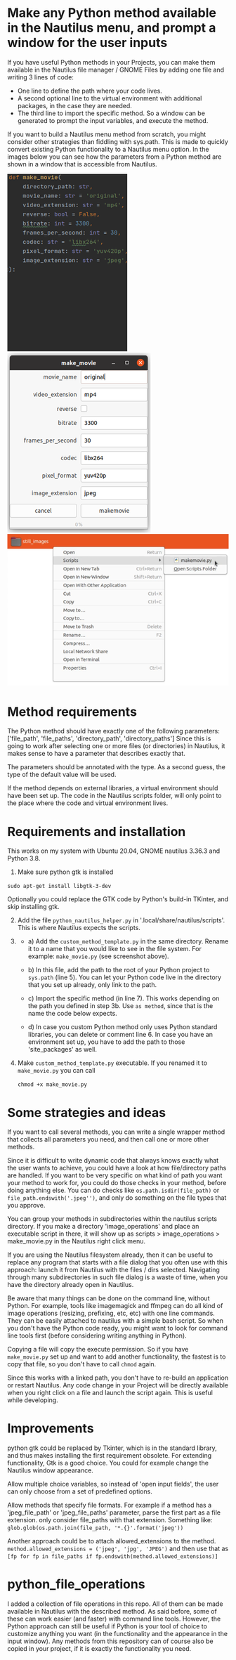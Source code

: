 Make any Python method available in the Nautilus menu, and prompt a window for the user inputs
==============================================================================================

If you have useful Python methods in your Projects, you can make them available in the 
Nautilus file manager / GNOME Files by adding one file and writing 3 lines of code: 
- One line to define the path where your code lives.
- A second optional line to the virtual environment with additional packages, in the case they are needed.
- The third line to import the specific method. So a window can be generated to prompt the input variables, and execute the method.

If you want to build a Nautilus menu method from scratch, you might consider other strategies than fiddling with sys.path.
This is made to quickly convert existing Python functionality to a Nautilus menu option. 
In the images below you can see how the parameters from a Python method are shown in a window that is accessible from Nautilus. 

![Python method code](code.png)
![Gtk window](gtk_window.png)
![Screenshot of Nautilus menu](nautilus_menu.png)

Method requirements
===================
The Python method should have exactly one of the following parameters: 
['file_path', 'file_paths', 'directory_path', 'directory_paths']
Since this is going to work after selecting one or more files (or directories) in Nautilus, it makes sense to have
a parameter that describes exactly that.

The parameters should be annotated with the type. As a second guess, the type of the default value will be used.

If the method depends on external libraries, a virtual environment should have been set up.
The code in the Nautilus scripts folder, will only point to the place where the code and virtual environment lives.


Requirements and installation
=============================
This works on my system with Ubuntu 20.04, GNOME nautilus 3.36.3 and Python 3.8.

1) Make sure python gtk is installed

```sudo apt-get install libgtk-3-dev```

Optionally you could replace the GTK code by Python's build-in TKinter, and skip installing gtk.

2) Add the file ```python_nautilus_helper.py``` in '.local/share/nautilus/scripts'. This is where Nautilus expects the scripts.

3) 
   * a) Add the ```custom_method_template.py``` in the same directory. Rename it to a name that you would like to see in the file system.
   For example: ```make_movie.py``` (see screenshot above).
   
   * b) In this file, add the path to the root of your Python project to ```sys.path``` (line 5). 
You can let your Python code live in the directory that you set up already, only link to the path.

   * c) Import the specific method (in line 7). This works depending on the path you defined in step 3b.
Use ```as method```, since that is the name the code below expects.
   
   * d) In case you custom Python method only uses Python standard libraries, you can delete or comment line 6. 
   In case you have an environment set up, you have to add the path to those 'site_packages' as well.
   
4) Make ```custom_method_template.py``` executable. If you renamed it to ```make_movie.py``` you can call

   ```chmod +x make_movie.py```
   

Some strategies and ideas
=========================
If you want to call several methods, you can write a single wrapper method that collects all parameters you need, and then call one or more other methods.

Since it is difficult to write dynamic code that always knows exactly what the user wants to achieve, you could have a look at how file/directory paths are handled.
If you want to be very specific on what kind of path you want your method to work for, you could do those checks in your method, before doing anything else.
You can do checks like ```os.path.isdir(file_path)``` or ```file_path.endswith('.jpeg'')```, and only do something on the file types that you approve.

You can group your methods in subdirectories within the nautilus scripts directory. If you make a directory 'image_operations' and place an executable script in there, it will show up as  scripts > image_operations > make_movie.py in the Nautilus right click menu.

If you are using the Nautilus filesystem already, then it can be useful to replace any program that starts with a file dialog that you often use with this approach: launch it from Nautilus with the files / dirs selected.
Navigating through many subdirectories in such file dialog is a waste of time, when you have the directory already open in Nautilus.

Be aware that many things can be done on the command line, without Python. 
For example, tools like imagemagick and ffmpeg can do all kind of image operations (resizing, prefixing, etc, etc) with one line commands. 
They can be easily attached to nautilus with a simple bash script. So when you don't have the Python code ready, you might want to look for command line tools first (before considering writing anything in Python).

Copying a file will copy the execute permission. So if you have ```make_movie.py``` set up and want to add another functionality, the fastest is to copy that file, so you don't have to call ```chmod``` again.

Since this works with a linked path, you don't have to re-build an application or restart Nautilus. 
Any code change in your Project will be directly available when you right click on a file and launch the script again. This is useful while developing. 


Improvements
============
python gtk could be replaced by Tkinter, which is in the standard library, and thus makes installing the first requirement obsolete.
For extending functionality, Gtk is a good choice. You could for example change the Nautilus window appearance. 

Allow multiple choice variables, so instead of 'open input fields', the user can only choose from a set of predefined options.

Allow methods that specify file formats. 
For example if a method has a 'jpeg_file_path' or 'jpeg_file_paths' parameter, parse the first part as a file extension.
only consider file_paths with that extension. Something like:
```glob.glob(os.path.join(file_path, '*.{}'.format('jpeg'))```

Another approach could be to attach allowed_extensions to the method. ```method.allowed_extensions = ('jpeg', 'jpg', 'JPEG')```
and then use that as 
```[fp for fp in file_paths if fp.endswith(method.allowed_extensions)]```


python_file_operations
======================
I added a collection of file operations in this repo. All of them can be made available in Nautilus with the described method.
As said before, some of these can work easier (and faster) with command line tools. 
However, the Python approach can still be useful if Python is your tool of choice to customize anything you want (in the functionality and the appearance in the input window). 
Any methods from this repository can of course also be copied in your project, if it is exactly the functionality you need.  
